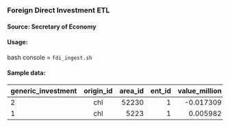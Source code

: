 ### Foreign Direct Investment ETL

#### Source: Secretary of Economy

#### Usage:
bash console = `fdi_ingest.sh`

#### Sample data:
| generic_investment | origin_id | area_id | ent_id | value_million | count | quarter_id |
| :------------- | :----------: | -----------: | -----------: | -----------: | -----------: | -----------: |
| 2 | chl | 52230 | 1 | -0.017309 | 1 | 2004 |
| 1 | chl | 5223 | 1 | 0.005982 | 1  | 20112 |
